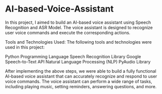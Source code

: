# AI-based-Voice-Assistant

In this project, I aimed to build an AI-based voice assistant using Speech Recognition and ASR Model. The voice assistant is designed to recognize user voice commands and execute the corresponding actions.

Tools and Technologies Used:
The following tools and technologies were used in this project:

Python Programming Language
Speech Recognition Library
Google Speech-to-Text API
Natural Language Processing (NLP)
PyAudio Library

After implementing the above steps, we were able to build a fully functional AI-based voice assistant that can accurately recognize and respond to user voice commands. The voice assistant can perform a wide range of tasks, including playing music, setting reminders, answering questions, and more.
